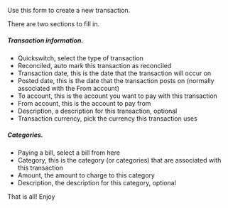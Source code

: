 Use this form to create a new transaction.

There are two sections to fill in.

##### Transaction information.
* Quickswitch, select the type of transaction
* Reconciled, auto mark this transaction as reconciled
* Transaction date, this is the date that the transaction will occur on
* Posted date, this is the date that the transaction posts on (normally associated with the From account)
* To account, this is the account you want to pay with this transaction
* From account, this is the account to pay from
* Description, a description for this transaction, optional
* Transaction currency, pick the currency this transaction uses

##### Categories.
* Paying a bill, select a bill from here
* Category, this is the category (or categories) that are associated with this transaction
* Amount, the amount to charge to this category
* Description, the description for this category, optional

That is all! Enjoy